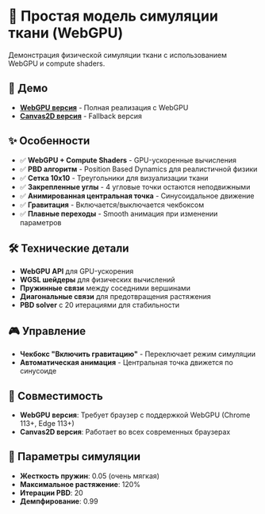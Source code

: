 # 🧵 Простая модель симуляции ткани (WebGPU)

Демонстрация физической симуляции ткани с использованием WebGPU и compute shaders.

## 🚀 Демо

- **[WebGPU версия](main.html)** - Полная реализация с WebGPU
- **[Canvas2D версия](simple.html)** - Fallback версия

## ✨ Особенности

- ✅ **WebGPU + Compute Shaders** - GPU-ускоренные вычисления
- ✅ **PBD алгоритм** - Position Based Dynamics для реалистичной физики
- ✅ **Сетка 10x10** - Треугольники для визуализации ткани
- ✅ **Закрепленные углы** - 4 угловые точки остаются неподвижными
- ✅ **Анимированная центральная точка** - Синусоидальное движение
- ✅ **Гравитация** - Включается/выключается чекбоксом
- ✅ **Плавные переходы** - Smooth анимация при изменении параметров

## 🛠 Технические детали

- **WebGPU API** для GPU-ускорения
- **WGSL шейдеры** для физических вычислений
- **Пружинные связи** между соседними вершинами
- **Диагональные связи** для предотвращения растяжения
- **PBD solver** с 20 итерациями для стабильности

## 🎮 Управление

- **Чекбокс "Включить гравитацию"** - Переключает режим симуляции
- **Автоматическая анимация** - Центральная точка движется по синусоиде

## 📱 Совместимость

- **WebGPU версия**: Требует браузер с поддержкой WebGPU (Chrome 113+, Edge 113+)
- **Canvas2D версия**: Работает во всех современных браузерах

## 🔧 Параметры симуляции

- **Жесткость пружин**: 0.05 (очень мягкая)
- **Максимальное растяжение**: 120%
- **Итерации PBD**: 20
- **Демпфирование**: 0.99
